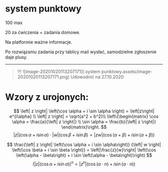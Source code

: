 # system punktowy

100 max

20 za ćwiczenia + zadania domowe.

Na platformie ważne informacje.

Po rozwiązaniu zadania przy tablicy mail wysłać, samodzielne zgłoszenie daje plusy.

-----------


> !!!
>  ![image-20201020113207171](.system punktowy.assets/image-20201020113207171.png)
> Udowodnić na 27.10.2020

# Wzory z urojonych:
$$
\left| z \right| \left(\cos \alpha + i \sin \alpha \right) = \left|z\right| e^{i\alpha} \\
	\left| z \right| = \sqrt{a^2 + b^2}\\
	\left\{\begin{matrix}
		\cos \alpha = \frac{a}{\left| z \right|} \\
		\sin \alpha = \frac{b}{\left| z \right|}
	\end{matrix}\right.
$$
$$
\left| z \right| \left(\cos \alpha + i \sin \alpha \right) \cdot \left| w \right| \left(\cos \beta + i \sin \beta \right) = \left| z w \right| \left(\cos \left(\alpha + \beta\right) + i \sin \left(\alpha + \beta\right)\right)
$$

$$
\frac{\left| z \right| \left(\cos \alpha + i \sin \alpha\right)}
{\left| w \right| \left(\cos \beta + i \sin \beta \right)} = \left|\frac{z}{w}\right| \left(\cos \left(\alpha - \beta\right) + i \sin \left(\alpha - \beta\right)\right)
$$
$$
\left(\left| z \right| \left(\cos \alpha + i \sin \alpha \right) \right)^n = \left| z^n \right| \left(\cos \left(\alpha \cdot n\right) + i \sin \left(\alpha \cdot n\right)\right)
$$

